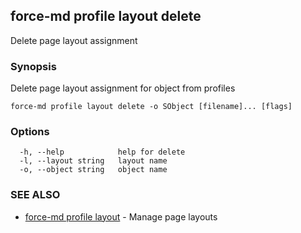 ## force-md profile layout delete

Delete page layout assignment

### Synopsis

Delete page layout assignment for object from profiles

```
force-md profile layout delete -o SObject [filename]... [flags]
```

### Options

```
  -h, --help            help for delete
  -l, --layout string   layout name
  -o, --object string   object name
```

### SEE ALSO

* [force-md profile layout](force-md_profile_layout.md)	 - Manage page layouts

